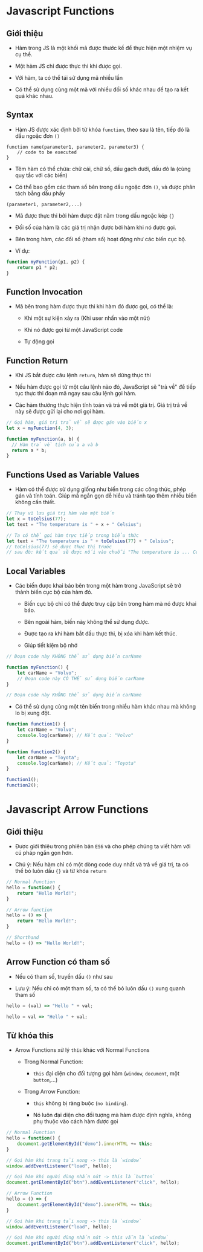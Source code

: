 # Javascript Functions
## Giới thiệu
- Hàm trong JS là một khối mã được thước kế để thực hiện một nhiệm vụ cụ thể.

- Một hàm JS chỉ được thực thi khi được gọi.

- Với hàm, ta có thể tái sử dụng mã nhiều lần

- Có thể sử dụng cùng một mã với nhiều đối số khác nhau để tạo ra kết quả khác nhau.

## Syntax
- Hàm JS được xác định bởi từ khóa `function`, theo sau là tên, tiếp đó là dấu ngoặc đơn `()`
```
function name(parameter1, parameter2, parameter3) {
    // code to be executed
}
```

- Têm hàm có thể chứa: chữ cái, chữ số, dấu gạch dưới, dấu đô la (cùng quy tắc với các biến)

- Có thể bao gồm các tham số bên trong dấu ngoặc đơn `()`, và được phân tách bằng dấu phẩy
```
(parameter1, parameter2,...)
```

- Mã được thực thi bởi hàm được đặt nằm trong dấu ngoặc kép `{}`

- Đối số của hàm là các giá trị nhận được bởi hàm khi nó được gọi.

- Bên trong hàm, các đối số (tham số) hoạt động như các biến cục bộ.

- Ví dụ:
```js
function myFunction(p1, p2) {
    return p1 * p2;
}
```

## Function Invocation
- Mã bên trong hàm được thực thi khi hàm đó được gọi, có thể là:
    - Khi một sự kiện xảy ra (Khi user nhấn vào một nút)
    
    - Khi nó được gọi từ một JavaScript code

    - Tự động gọi

## Function Return
- Khi JS bắt được câu lệnh `return`, hàm sẽ dừng thực thi

- Nếu hàm được gọi từ một câu lệnh nào đó, JavaScript sẽ "trả về" để tiếp tục thực thi đoạn mã ngay sau câu lệnh gọi hàm.

- Các hàm thường thực hiện tính toán và trả về một giá trị. Giá trị trả về này sẽ được gửi lại cho nơi gọi hàm.

```js
// Gọi hàm, giá trị trả về sẽ được gán vào biến x
let x = myFunction(4, 3);  

function myFunction(a, b) {  
  // Hàm trả về tích của a và b  
  return a * b;  
}
```

## Functions Used as Variable Values
- Hàm có thể được sử dụng giống như biến trong các công thức, phép gán và tính toán. Giúp mã ngắn gọn dễ hiểu và tránh tạo thêm nhiều biến không cần thiết.
```js
// Thay vì lưu giá trị hàm vào một biến
let x = toCelsius(77);
let text = "The temperature is " + x + " Celsius";

// Ta có thể gọi hàm trực tiếp trong biểu thức
let text = "The temperature is " + toCelsius(77) + " Celsius";
// toCelsius(77) sẽ được thực thi trước
// sau đó: kết quả sẽ được nối vào chuỗi "The temperature is ... Celsius".
```

## Local Variables
- Các biến được khai báo bên trong một hàm trong JavaScript sẽ trở thành biến cục bộ của hàm đó.
    - Biến cục bộ chỉ có thể được truy cập bên trong hàm mà nó được khai báo.

    - Bên ngoài hàm, biến này không thể sử dụng được.

    - Được tạo ra khi hàm bắt đầu thực thi, bị xóa khi hàm kết thúc.

    - Giúp tiết kiệm bộ nhớ

```js
// Đoạn code này KHÔNG thể sử dụng biến carName

function myFunction() {
    let carName = "Volvo";
    // Đoạn code này CÓ THỂ sử dụng biến carName
}

// Đoạn code này KHÔNG thể sử dụng biến carName
```

- Có thể sử dụng cùng một tên biến trong nhiều hàm khác nhau mà không lo bị xung đột.

```js
function function1() {
    let carName = "Volvo";
    console.log(carName); // Kết quả: "Volvo"
}

function function2() {
    let carName = "Toyota";
    console.log(carName); // Kết quả: "Toyota"
}

function1();
function2();
```

# Javascript Arrow Functions
## Giới thiệu
- Được giới thiệu trong phiên bản `ES6` và cho phép chúng ta viết hàm với cú pháp ngắn gọn hơn.

- Chú ý: Nếu hàm chỉ có một dòng code duy nhất và trả về giá trị, ta có thể bỏ luôn dấu `{}` và từ khóa `return`

```js
// Normal Function
hello = function() {
    return "Hello World!";
}

// Arrow function
hello = () => {
    return "Hello World!";
}

// Shorthand
hello = () => "Hello World!";
```

## Arrow Function có tham số
- Nếu có tham số, truyền dấu `()` như sau

- Lưu ý: Nếu chỉ có một tham số, ta có thể bỏ luôn dấu `()` xung quanh tham số

```js
hello = (val) => "Hello " + val;

hello = val => "Hello " + val;
```

## Từ khóa this
- Arrow Functions xử lý `this` khác với Normal Functions
    - Trong Normal Function:
        - `this` đại diện cho đối tượng gọi hàm (`window`, `document`, một `button`,...)
        
    - Trong Arrow Function:
        - `this` không bị ràng buộc (`no binding`).

        - Nó luôn đại diện cho đối tượng mà hàm được định nghĩa, không phụ thuộc vào cách hàm được gọi

```js
// Normal Function
hello = function() {
    document.getElementById("demo").innerHTML += this;
}

// Gọi hàm khi trang tải xong -> this là `window`
window.addEventListener("load", hello);

// Gọi hàm khi người dùng nhấn nút -> this là `button`
document.getElementById("btn").addEventListener("click", hello);

// Arrow Function
hello = () => {
    document.getElementById("demo").innerHTML += this;
}

// Gọi hàm khi trang tải xong -> this là `window`
window.addEventListener("load", hello);

// Gọi hàm khi người dùng nhấn nút -> this vẫn là `window`
document.getElementById("btn").addEventListener("click", hello);
```